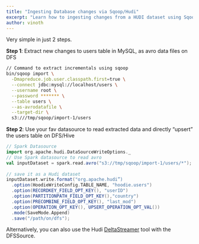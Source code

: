 ```yaml
---
title: "Ingesting Database changes via Sqoop/Hudi"
excerpt: "Learn how to ingesting changes from a HUDI dataset using Sqoop/Hudi"
author: vinoth
---
```


Very simple in just 2 steps.

**Step 1**: Extract new changes to users table in MySQL, as avro data files on DFS

```bash
// Command to extract incrementals using sqoop
bin/sqoop import \
  -Dmapreduce.job.user.classpath.first=true \
  --connect jdbc:mysql://localhost/users \
  --username root \
  --password ******* \
  --table users \
  --as-avrodatafile \
  --target-dir \ 
  s3:///tmp/sqoop/import-1/users
```

**Step 2**: Use your fav datasource to read extracted data and directly “upsert” the users table on DFS/Hive

```scala
// Spark Datasource
import org.apache.hudi.DataSourceWriteOptions._
// Use Spark datasource to read avro
val inputDataset = spark.read.avro("s3://tmp/sqoop/import-1/users/*");
     
// save it as a Hudi dataset
inputDataset.write.format("org.apache.hudi”)
  .option(HoodieWriteConfig.TABLE_NAME, "hoodie.users")
  .option(RECORDKEY_FIELD_OPT_KEY(), "userID")
  .option(PARTITIONPATH_FIELD_OPT_KEY(),"country")
  .option(PRECOMBINE_FIELD_OPT_KEY(), "last_mod")
  .option(OPERATION_OPT_KEY(), UPSERT_OPERATION_OPT_VAL())
  .mode(SaveMode.Append)
  .save("/path/on/dfs");
```

Alternatively, you can also use the Hudi [DeltaStreamer](https://hudi.apache.org/writing_data.html#deltastreamer) tool with the DFSSource.

